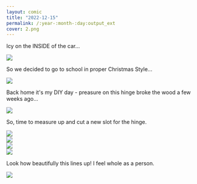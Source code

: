 ```yaml
---
layout: comic
title: "2022-12-15"
permalink: /:year-:month-:day:output_ext
cover: 2.png
--- 
```



<article class="comic layout4" >

  <div >
    <p>Icy on the INSIDE of the car...</p>
    <img src="assets/images/{{page.title}}/1.png">
  </div>
  <div >
    <p >So we decided to go to school in proper Christmas Style...</p>
    <img src="assets/images/{{page.title}}/2.png">
  </div>
    <div>
    <p>Back home it's my DIY day - preasure on this hinge broke the wood a few weeks ago...</p>
    <img src="assets/images/{{page.title}}/3.png">
  </div>
  <div>
    <p>So, time to measure up and cut a new slot for the hinge.</p>
    <img src="assets/images/{{page.title}}/4.png">
  </div>


</article>
<article class="comic layout4" >
  <div>
    <img src="assets/images/{{page.title}}/5.png">
  </div>
  <div>
    <img src="assets/images/{{page.title}}/6.png">
  </div>
  <div>
    <img src="assets/images/{{page.title}}/7.png">
  </div>
  <div>
    <p>Look how beautifully this lines up! I feel whole as a person.</p>
    <img src="assets/images/{{page.title}}/8.png">
  </div>
</article>
